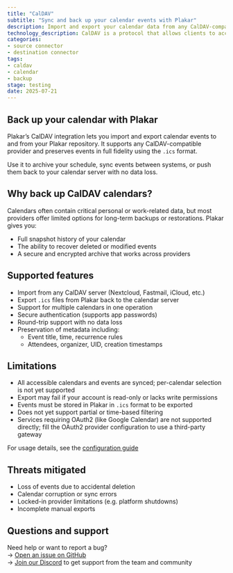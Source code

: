 ```yaml
---
title: "CalDAV"
subtitle: "Sync and back up your calendar events with Plakar"
description: Import and export your calendar data from any CalDAV-compatible server using Plakar. Events are securely stored in `.ics` format and can be restored or synced back at any time.
technology_description: CalDAV is a protocol that allows clients to access and manage scheduling information on a remote server. It’s supported by popular providers like Fastmail, Nextcloud, iCloud, and Google Workspace (via third-party gateways).
categories:
- source connector
- destination connector
tags:
- caldav
- calendar
- backup
stage: testing
date: 2025-07-21
---
```

## Back up your calendar with Plakar

Plakar’s CalDAV integration lets you import and export calendar events to and from your Plakar repository. It supports any CalDAV-compatible provider and preserves events in full fidelity using the `.ics` format.

Use it to archive your schedule, sync events between systems, or push them back to your calendar server with no data loss.

## Why back up CalDAV calendars?

Calendars often contain critical personal or work-related data, but most providers offer limited options for long-term backups or restorations. Plakar gives you:

- Full snapshot history of your calendar
- The ability to recover deleted or modified events
- A secure and encrypted archive that works across providers

## Supported features

- Import from any CalDAV server (Nextcloud, Fastmail, iCloud, etc.)
- Export `.ics` files from Plakar back to the calendar server
- Support for multiple calendars in one operation
- Secure authentication (supports app passwords)
- Round-trip support with no data loss
- Preservation of metadata including:
    - Event title, time, recurrence rules
    - Attendees, organizer, UID, creation timestamps

## Limitations

- All accessible calendars and events are synced; per-calendar selection is not yet supported
- Export may fail if your account is read-only or lacks write permissions
- Events must be stored in Plakar in `.ics` format to be exported
- Does not yet support partial or time-based filtering
- Services requiring OAuth2 (like Google Calendar) are not supported directly; fill the OAuth2 provider configuration to use a third-party gateway

For usage details, see the [configuration guide]()

## Threats mitigated

- Loss of events due to accidental deletion
- Calendar corruption or sync errors
- Locked-in provider limitations (e.g. platform shutdowns)
- Incomplete manual exports

## Questions and support

Need help or want to report a bug?  
→ [Open an issue on GitHub](https://github.com/PlakarKorp/integration-caldav/issues/new)  
→ [Join our Discord](https://discord.gg/xjkbsWgyDZ) to get support from the team and community
